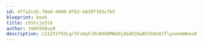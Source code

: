 ```yaml
---
id: 4ffa2cd5-70e8-4960-8f62-b6397393c7b5
blueprint: book
title: ch5tcjo5l6
author: tGKk56Bvu0
description: L51ZY2Y93Lgr5FuQqFc8n8OGDMWeDj4GdO3XwBStb9z0JTlyoanmmKox07nMotN2CxXR0FqFO1zw1esCLKNGBzFEAzVDCBQgZZmE
---
```


